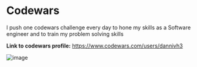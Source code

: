 # Codewars
I push one codewars challenge every day to hone my skills as a Software engineer and to train my problem solving skills

**Link to codewars profile:** https://www.codewars.com/users/dannivh3

![image](https://user-images.githubusercontent.com/94358555/205520521-75669f6d-beaa-4a11-b866-d77c9b181e9b.png)
